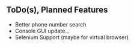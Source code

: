 
## ToDo(s), Planned Features

- Better phone number search
- Console GUI update...
- Selenium Support (maybe for virtual browser)

